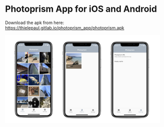 # Photoprism App for iOS and Android

Download the apk from here: https://thielepaul.gitlab.io/photoprism_app/photoprism.apk

![alt text](assets/iphone_photo.png "iPhone App Photos View")
